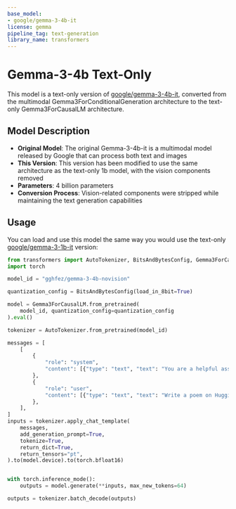 ```yaml
---
base_model:
- google/gemma-3-4b-it
license: gemma
pipeline_tag: text-generation
library_name: transformers
---
```


# Gemma-3-4b Text-Only

This model is a text-only version of [google/gemma-3-4b-it](https://huggingface.co/google/gemma-3-4b-it), converted from the multimodal Gemma3ForConditionalGeneration architecture to the text-only Gemma3ForCausalLM architecture.

## Model Description

- **Original Model**: The original Gemma-3-4b-it is a multimodal model released by Google that can process both text and images
- **This Version**: This version has been modified to use the same architecture as the text-only 1b model, with the vision components removed
- **Parameters**: 4 billion parameters
- **Conversion Process**: Vision-related components were stripped while maintaining the text generation capabilities

## Usage

You can load and use this model the same way you would use the text-only [google/gemma-3-1b-it](https://huggingface.co/google/gemma-3-1b-it) version:

```python
from transformers import AutoTokenizer, BitsAndBytesConfig, Gemma3ForCausalLM
import torch

model_id = "gghfez/gemma-3-4b-novision"

quantization_config = BitsAndBytesConfig(load_in_8bit=True)

model = Gemma3ForCausalLM.from_pretrained(
    model_id, quantization_config=quantization_config
).eval()

tokenizer = AutoTokenizer.from_pretrained(model_id)

messages = [
    [
        {
            "role": "system",
            "content": [{"type": "text", "text": "You are a helpful assistant."},]
        },
        {
            "role": "user",
            "content": [{"type": "text", "text": "Write a poem on Hugging Face, the company"},]
        },
    ],
]
inputs = tokenizer.apply_chat_template(
    messages,
    add_generation_prompt=True,
    tokenize=True,
    return_dict=True,
    return_tensors="pt",
).to(model.device).to(torch.bfloat16)


with torch.inference_mode():
    outputs = model.generate(**inputs, max_new_tokens=64)

outputs = tokenizer.batch_decode(outputs)
```

